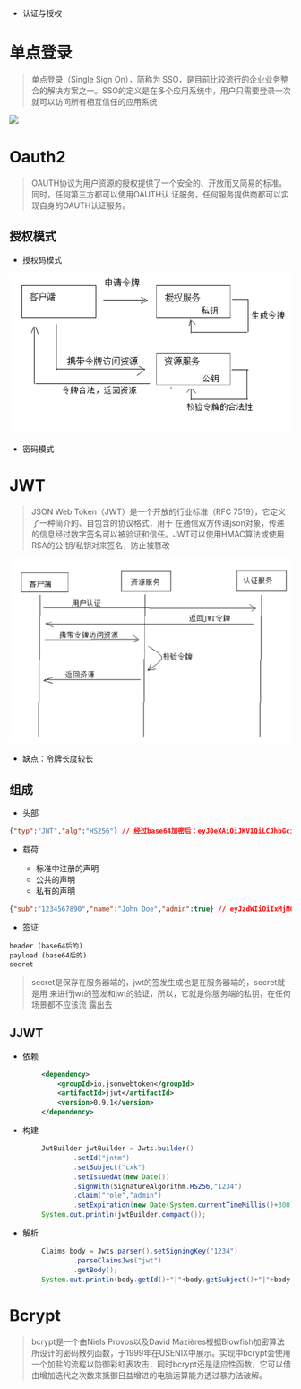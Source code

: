 - 认证与授权

# 单点登录

> 单点登录（Single Sign On），简称为 SSO，是目前比较流行的企业业务整合的解决方案之一。SSO的定义是在多个应用系统中，用户只需要登录一次就可以访问所有相互信任的应用系统

![](https://yqfile.alicdn.com/721f02ebe06639e6232b59535d6423db75086693.png)

# Oauth2

> OAUTH协议为用户资源的授权提供了一个安全的、开放而又简易的标准。同时，任何第三方都可以使用OAUTH认 证服务，任何服务提供商都可以实现自身的OAUTH认证服务。

## 授权模式

- 授权码模式

![批注 2019-10-27 134546](/assets/批注%202019-10-27%20134546.png)

- 密码模式

# JWT

> JSON Web Token（JWT）是一个开放的行业标准（RFC 7519），它定义了一种简介的、自包含的协议格式，用于 在通信双方传递json对象，传递的信息经过数字签名可以被验证和信任。JWT可以使用HMAC算法或使用RSA的公 钥/私钥对来签名，防止被篡改

![批注 2019-10-27 140739](/assets/批注%202019-10-27%20140739.png)

- 缺点：令牌长度较长

## 组成

- 头部

```json
{"typ":"JWT","alg":"HS256"} // 经过base64加密后：eyJ0eXAiOiJKV1QiLCJhbGciOiJIUzI1NiJ9
```

- 载荷

  - 标准中注册的声明
  - 公共的声明
  - 私有的声明

```json
{"sub":"1234567890","name":"John Doe","admin":true} // eyJzdWIiOiIxMjM0NTY3ODkwIiwibmFtZSI6IkpvaG4gRG9lIiwiYWRtaW4iOnRydWV9
```

- 签证

```
header (base64后的)
payload (base64后的)
secret
```

>secret是保存在服务器端的，jwt的签发生成也是在服务器端的，secret就是用 来进行jwt的签发和jwt的验证，所以，它就是你服务端的私钥，在任何场景都不应该流 露出去

## JJWT

- 依赖

```xml
        <dependency>
            <groupId>io.jsonwebtoken</groupId>
            <artifactId>jjwt</artifactId>
            <version>0.9.1</version>
        </dependency>
```

- 构建

```java
        JwtBuilder jwtBuilder = Jwts.builder()
                .setId("jntm")
                .setSubject("cxk")
                .setIssuedAt(new Date())
                .signWith(SignatureAlgorithm.HS256,"1234")
                .claim("role","admin")
                .setExpiration(new Date(System.currentTimeMillis()+300));
        System.out.println(jwtBuilder.compact());
```

- 解析

```java
        Claims body = Jwts.parser().setSigningKey("1234")
                .parseClaimsJws("jwt")
                .getBody();
        System.out.println(body.getId()+"|"+body.getSubject()+"|"+body.getIssuedAt());
```

# Bcrypt

> bcrypt是一个由Niels Provos以及David Mazières根据Blowfish加密算法所设计的密码散列函数，于1999年在USENIX中展示。实现中bcrypt会使用一个加盐的流程以防御彩虹表攻击，同时bcrypt还是适应性函数，它可以借由增加迭代之次数来抵御日益增进的电脑运算能力透过暴力法破解。
